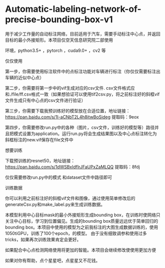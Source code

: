 # Automatic-labeling-network-of-precise-bounding-box-v1


用于减少工作量的自动标注网络，目前适用于汽车，需要手动标注中心点，并返回目标的最小外接矩形。本项目仅空天信息研究院二部使用

环境，python3.5+ ，pytorch ，cuda9.0+ ，cv2 等


仅仅使用

第一步，你需要使用标注软件中的点标注功能对车辆进行标注（你仅仅需要标注出车辆的近似中心点）

第二步，你需要将第一步中的vif生成对应的csv文件. csv文件格式应和./file/ff.csv格式一致（如果想验证可以使用tif2csv.py，将之前标注好的斜框vif文件生成只有中心点的csv文件进行验证）

第三步，你需要下载我预训练好的模型放在合适位置，地址链接：https://pan.baidu.com/s/1I-aCNbT2L4h8itwBoSideg   提取码：9eox

第四步，你需要修改run.py中的各种（图片，csv文件，训练好的模型等）路径并且把模式设置为application。运行run.py将会生成结果图以及中心点标注转化为斜框标注的new.vif保存在file文件中


想要训练

下载预训练的resnet50，地址链接：https://pan.baidu.com/s/1dWSBxIdfIrJFaUPxZaMLQQ 提取码：8fdj

仅仅需要修改run.py中的模式 和dataset文件中路径即可



训练数据

你可以利用之前标注好的斜框vif文件和图像，通过使用简单修改后的generateCsv.py和make_label.py来生成训练数据。



本模型利用中心目标mask的最小外接矩形生成bounding box，在训练时使网络只关注中心目标，学习到位置偏见。生成的bounding box质量远远优于简单回归的bounding box。本项目中使用的模型为之前我标注的大图生成数据训练的，使用1050tiGPU，训练了100个epoch，的模型。 由于没有细致调参和使用过多tricks，如果再次训练效果肯定会更好。

如果配合中心点检测网络使用将更加的智能。本项目会继续修改使使用更加方便


如果对你有帮助，点个星星吧，点星星又不花钱。
